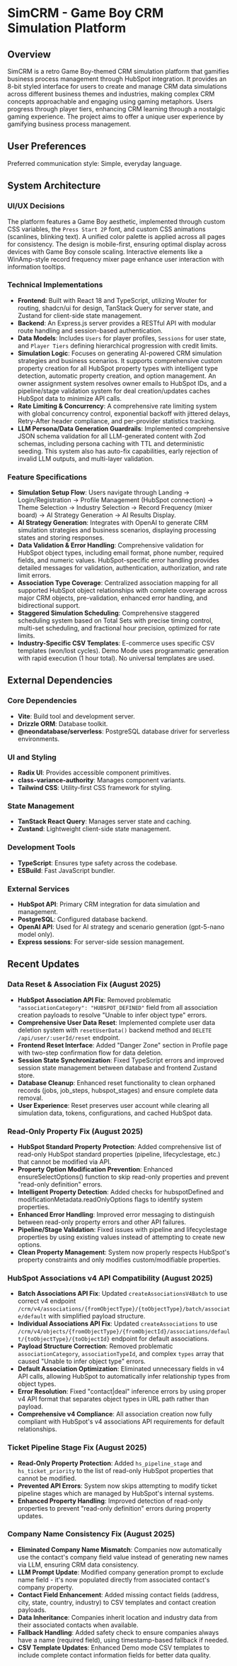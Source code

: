 # SimCRM - Game Boy CRM Simulation Platform

## Overview
SimCRM is a retro Game Boy-themed CRM simulation platform that gamifies business process management through HubSpot integration. It provides an 8-bit styled interface for users to create and manage CRM data simulations across different business themes and industries, making complex CRM concepts approachable and engaging using gaming metaphors. Users progress through player tiers, enhancing CRM learning through a nostalgic gaming experience. The project aims to offer a unique user experience by gamifying business process management.

## User Preferences
Preferred communication style: Simple, everyday language.

## System Architecture

### UI/UX Decisions
The platform features a Game Boy aesthetic, implemented through custom CSS variables, the `Press Start 2P` font, and custom CSS animations (scanlines, blinking text). A unified color palette is applied across all pages for consistency. The design is mobile-first, ensuring optimal display across devices with Game Boy console scaling. Interactive elements like a WinAmp-style record frequency mixer page enhance user interaction with information tooltips.

### Technical Implementations
- **Frontend**: Built with React 18 and TypeScript, utilizing Wouter for routing, shadcn/ui for design, TanStack Query for server state, and Zustand for client-side state management.
- **Backend**: An Express.js server provides a RESTful API with modular route handling and session-based authentication.
- **Data Models**: Includes `Users` for player profiles, `Sessions` for user state, and `Player Tiers` defining hierarchical progression with credit limits.
- **Simulation Logic**: Focuses on generating AI-powered CRM simulation strategies and business scenarios. It supports comprehensive custom property creation for all HubSpot property types with intelligent type detection, automatic property creation, and option management. An owner assignment system resolves owner emails to HubSpot IDs, and a pipeline/stage validation system for deal creation/updates caches HubSpot data to minimize API calls.
- **Rate Limiting & Concurrency**: A comprehensive rate limiting system with global concurrency control, exponential backoff with jittered delays, Retry-After header compliance, and per-provider statistics tracking.
- **LLM Persona/Data Generation Guardrails**: Implemented comprehensive JSON schema validation for all LLM-generated content with Zod schemas, including persona caching with TTL and deterministic seeding. This system also has auto-fix capabilities, early rejection of invalid LLM outputs, and multi-layer validation.

### Feature Specifications
- **Simulation Setup Flow**: Users navigate through Landing → Login/Registration → Profile Management (HubSpot connection) → Theme Selection → Industry Selection → Record Frequency (mixer board) → AI Strategy Generation → AI Results Display.
- **AI Strategy Generation**: Integrates with OpenAI to generate CRM simulation strategies and business scenarios, displaying processing states and storing responses.
- **Data Validation & Error Handling**: Comprehensive validation for HubSpot object types, including email format, phone number, required fields, and numeric values. HubSpot-specific error handling provides detailed messages for validation, authentication, authorization, and rate limit errors.
- **Association Type Coverage**: Centralized association mapping for all supported HubSpot object relationships with complete coverage across major CRM objects, pre-validation, enhanced error handling, and bidirectional support.
- **Staggered Simulation Scheduling**: Comprehensive staggered scheduling system based on Total Sets with precise timing control, multi-set scheduling, and fractional hour precision, optimized for rate limits.
- **Industry-Specific CSV Templates**: E-commerce uses specific CSV templates (won/lost cycles). Demo Mode uses programmatic generation with rapid execution (1 hour total). No universal templates are used.

## External Dependencies

### Core Dependencies
- **Vite**: Build tool and development server.
- **Drizzle ORM**: Database toolkit.
- **@neondatabase/serverless**: PostgreSQL database driver for serverless environments.

### UI and Styling
- **Radix UI**: Provides accessible component primitives.
- **class-variance-authority**: Manages component variants.
- **Tailwind CSS**: Utility-first CSS framework for styling.

### State Management
- **TanStack React Query**: Manages server state and caching.
- **Zustand**: Lightweight client-side state management.

### Development Tools
- **TypeScript**: Ensures type safety across the codebase.
- **ESBuild**: Fast JavaScript bundler.

### External Services
- **HubSpot API**: Primary CRM integration for data simulation and management.
- **PostgreSQL**: Configured database backend.
- **OpenAI API**: Used for AI strategy and scenario generation (gpt-5-nano model only).
- **Express sessions**: For server-side session management.

## Recent Updates

### Data Reset & Association Fix (August 2025)
- **HubSpot Association API Fix**: Removed problematic `"associationCategory": "HUBSPOT_DEFINED"` field from all association creation payloads to resolve "Unable to infer object type" errors.
- **Comprehensive User Data Reset**: Implemented complete user data deletion system with `resetUserData()` backend method and `DELETE /api/user/:userId/reset` endpoint.
- **Frontend Reset Interface**: Added "Danger Zone" section in Profile page with two-step confirmation flow for data deletion.
- **Session State Synchronization**: Fixed TypeScript errors and improved session state management between database and frontend Zustand store.
- **Database Cleanup**: Enhanced reset functionality to clean orphaned records (jobs, job_steps, hubspot_stages) and ensure complete data removal.
- **User Experience**: Reset preserves user account while clearing all simulation data, tokens, configurations, and cached HubSpot data.

### Read-Only Property Fix (August 2025)
- **HubSpot Standard Property Protection**: Added comprehensive list of read-only HubSpot standard properties (pipeline, lifecyclestage, etc.) that cannot be modified via API.
- **Property Option Modification Prevention**: Enhanced ensureSelectOptions() function to skip read-only properties and prevent "read-only definition" errors.
- **Intelligent Property Detection**: Added checks for hubspotDefined and modificationMetadata.readOnlyOptions flags to identify system properties.
- **Enhanced Error Handling**: Improved error messaging to distinguish between read-only property errors and other API failures.
- **Pipeline/Stage Validation**: Fixed issues with pipeline and lifecyclestage properties by using existing values instead of attempting to create new options.
- **Clean Property Management**: System now properly respects HubSpot's property constraints and only modifies custom/modifiable properties.

### HubSpot Associations v4 API Compatibility (August 2025)
- **Batch Associations API Fix**: Updated `createAssociationsV4Batch` to use correct v4 endpoint `/crm/v4/associations/{fromObjectType}/{toObjectType}/batch/associate/default` with simplified payload structure.
- **Individual Associations API Fix**: Updated `createAssociations` to use `/crm/v4/objects/{fromObjectType}/{fromObjectId}/associations/default/{toObjectType}/{toObjectId}` endpoint for default associations.
- **Payload Structure Correction**: Removed problematic `associationCategory`, `associationTypeId`, and complex `types` array that caused "Unable to infer object type" errors.
- **Default Association Optimization**: Eliminated unnecessary fields in v4 API calls, allowing HubSpot to automatically infer relationship types from object types.
- **Error Resolution**: Fixed "contact|deal" inference errors by using proper v4 API format that separates object types in URL path rather than payload.
- **Comprehensive v4 Compliance**: All association creation now fully compliant with HubSpot's v4 associations API requirements for default relationships.

### Ticket Pipeline Stage Fix (August 2025)
- **Read-Only Property Protection**: Added `hs_pipeline_stage` and `hs_ticket_priority` to the list of read-only HubSpot properties that cannot be modified.
- **Prevented API Errors**: System now skips attempting to modify ticket pipeline stages which are managed by HubSpot's internal systems.
- **Enhanced Property Handling**: Improved detection of read-only properties to prevent "read-only definition" errors during property updates.

### Company Name Consistency Fix (August 2025)
- **Eliminated Company Name Mismatch**: Companies now automatically use the contact's company field value instead of generating new names via LLM, ensuring CRM data consistency.
- **LLM Prompt Update**: Modified company generation prompt to exclude name field - it's now populated directly from associated contact's company property.
- **Contact Field Enhancement**: Added missing contact fields (address, city, state, country, industry) to CSV templates and contact creation payloads.
- **Data Inheritance**: Companies inherit location and industry data from their associated contacts when available.
- **Fallback Handling**: Added safety check to ensure companies always have a name (required field), using timestamp-based fallback if needed.
- **CSV Template Updates**: Enhanced Demo mode CSV templates to include complete contact information fields for better data quality.